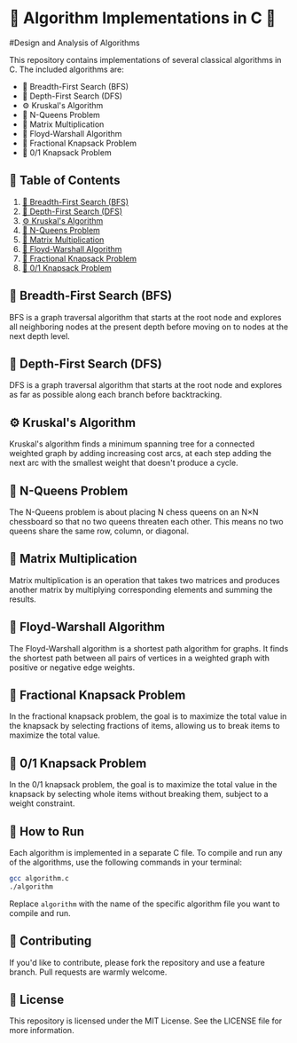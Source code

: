 # 🎉 Algorithm Implementations in C 🎉

#Design and Analysis of Algorithms 

This repository contains implementations of several classical algorithms in C. The included algorithms are:

- 🌳 Breadth-First Search (BFS)
- 🌲 Depth-First Search (DFS)
- ⚙️ Kruskal's Algorithm
- 👑 N-Queens Problem
- 🔢 Matrix Multiplication
- 🔄 Floyd-Warshall Algorithm
- 🎒 Fractional Knapsack Problem
- 🎒 0/1 Knapsack Problem

## 📜 Table of Contents

1. [🌳 Breadth-First Search (BFS)](#breadth-first-search-bfs)
2. [🌲 Depth-First Search (DFS)](#depth-first-search-dfs)
3. [⚙️ Kruskal's Algorithm](#kruskals-algorithm)
4. [👑 N-Queens Problem](#n-queens-problem)
5. [🔢 Matrix Multiplication](#matrix-multiplication)
6. [🔄 Floyd-Warshall Algorithm](#floyd-warshall-algorithm)
7. [🎒 Fractional Knapsack Problem](#fractional-knapsack-problem)
8. [🎒 0/1 Knapsack Problem](#01-knapsack-problem)

## 🌳 Breadth-First Search (BFS)
BFS is a graph traversal algorithm that starts at the root node and explores all neighboring nodes at the present depth before moving on to nodes at the next depth level.

## 🌲 Depth-First Search (DFS)
DFS is a graph traversal algorithm that starts at the root node and explores as far as possible along each branch before backtracking.

## ⚙️ Kruskal's Algorithm
Kruskal's algorithm finds a minimum spanning tree for a connected weighted graph by adding increasing cost arcs, at each step adding the next arc with the smallest weight that doesn't produce a cycle.

## 👑 N-Queens Problem
The N-Queens problem is about placing N chess queens on an N×N chessboard so that no two queens threaten each other. This means no two queens share the same row, column, or diagonal.

## 🔢 Matrix Multiplication
Matrix multiplication is an operation that takes two matrices and produces another matrix by multiplying corresponding elements and summing the results.

## 🔄 Floyd-Warshall Algorithm
The Floyd-Warshall algorithm is a shortest path algorithm for graphs. It finds the shortest path between all pairs of vertices in a weighted graph with positive or negative edge weights.

## 🎒 Fractional Knapsack Problem
In the fractional knapsack problem, the goal is to maximize the total value in the knapsack by selecting fractions of items, allowing us to break items to maximize the total value.

## 🎒 0/1 Knapsack Problem
In the 0/1 knapsack problem, the goal is to maximize the total value in the knapsack by selecting whole items without breaking them, subject to a weight constraint.

## 🚀 How to Run

Each algorithm is implemented in a separate C file. To compile and run any of the algorithms, use the following commands in your terminal:

```sh
gcc algorithm.c
./algorithm
```

Replace `algorithm` with the name of the specific algorithm file you want to compile and run.

## 🤝 Contributing

If you'd like to contribute, please fork the repository and use a feature branch. Pull requests are warmly welcome.

## 📜 License

This repository is licensed under the MIT License. See the LICENSE file for more information.
    
